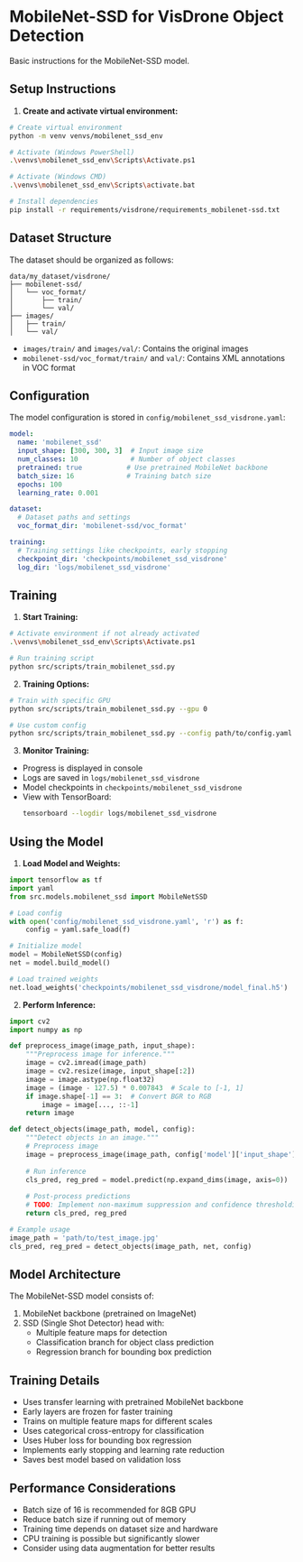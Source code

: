 # MobileNet-SSD for VisDrone Object Detection

Basic instructions for the MobileNet-SSD model.

## Setup Instructions

1. **Create and activate virtual environment:**

```bash
# Create virtual environment
python -m venv venvs/mobilenet_ssd_env

# Activate (Windows PowerShell)
.\venvs\mobilenet_ssd_env\Scripts\Activate.ps1

# Activate (Windows CMD)
.\venvs\mobilenet_ssd_env\Scripts\activate.bat

# Install dependencies
pip install -r requirements/visdrone/requirements_mobilenet-ssd.txt
```

## Dataset Structure

The dataset should be organized as follows:
```
data/my_dataset/visdrone/
├── mobilenet-ssd/
│   └── voc_format/
│       ├── train/
│       └── val/
├── images/
│   ├── train/
│   └── val/
```

- `images/train/` and `images/val/`: Contains the original images
- `mobilenet-ssd/voc_format/train/` and `val/`: Contains XML annotations in VOC format

## Configuration

The model configuration is stored in `config/mobilenet_ssd_visdrone.yaml`:

```yaml
model:
  name: 'mobilenet_ssd'
  input_shape: [300, 300, 3]  # Input image size
  num_classes: 10             # Number of object classes
  pretrained: true           # Use pretrained MobileNet backbone
  batch_size: 16             # Training batch size
  epochs: 100
  learning_rate: 0.001

dataset:
  # Dataset paths and settings
  voc_format_dir: 'mobilenet-ssd/voc_format'

training:
  # Training settings like checkpoints, early stopping
  checkpoint_dir: 'checkpoints/mobilenet_ssd_visdrone'
  log_dir: 'logs/mobilenet_ssd_visdrone'
```

## Training

1. **Start Training:**

```bash
# Activate environment if not already activated
.\venvs\mobilenet_ssd_env\Scripts\Activate.ps1

# Run training script
python src/scripts/train_mobilenet_ssd.py
```

2. **Training Options:**

```bash
# Train with specific GPU
python src/scripts/train_mobilenet_ssd.py --gpu 0

# Use custom config
python src/scripts/train_mobilenet_ssd.py --config path/to/config.yaml
```

3. **Monitor Training:**
- Progress is displayed in console
- Logs are saved in `logs/mobilenet_ssd_visdrone`
- Model checkpoints in `checkpoints/mobilenet_ssd_visdrone`
- View with TensorBoard:
  ```bash
  tensorboard --logdir logs/mobilenet_ssd_visdrone
  ```

## Using the Model

1. **Load Model and Weights:**

```python
import tensorflow as tf
import yaml
from src.models.mobilenet_ssd import MobileNetSSD

# Load config
with open('config/mobilenet_ssd_visdrone.yaml', 'r') as f:
    config = yaml.safe_load(f)

# Initialize model
model = MobileNetSSD(config)
net = model.build_model()

# Load trained weights
net.load_weights('checkpoints/mobilenet_ssd_visdrone/model_final.h5')
```

2. **Perform Inference:**

```python
import cv2
import numpy as np

def preprocess_image(image_path, input_shape):
    """Preprocess image for inference."""
    image = cv2.imread(image_path)
    image = cv2.resize(image, input_shape[:2])
    image = image.astype(np.float32)
    image = (image - 127.5) * 0.007843  # Scale to [-1, 1]
    if image.shape[-1] == 3:  # Convert BGR to RGB
        image = image[..., ::-1]
    return image

def detect_objects(image_path, model, config):
    """Detect objects in an image."""
    # Preprocess image
    image = preprocess_image(image_path, config['model']['input_shape'])
    
    # Run inference
    cls_pred, reg_pred = model.predict(np.expand_dims(image, axis=0))
    
    # Post-process predictions
    # TODO: Implement non-maximum suppression and confidence thresholding
    return cls_pred, reg_pred

# Example usage
image_path = 'path/to/test_image.jpg'
cls_pred, reg_pred = detect_objects(image_path, net, config)
```

## Model Architecture

The MobileNet-SSD model consists of:
1. MobileNet backbone (pretrained on ImageNet)
2. SSD (Single Shot Detector) head with:
   - Multiple feature maps for detection
   - Classification branch for object class prediction
   - Regression branch for bounding box prediction

## Training Details

- Uses transfer learning with pretrained MobileNet backbone
- Early layers are frozen for faster training
- Trains on multiple feature maps for different scales
- Uses categorical cross-entropy for classification
- Uses Huber loss for bounding box regression
- Implements early stopping and learning rate reduction
- Saves best model based on validation loss

## Performance Considerations

- Batch size of 16 is recommended for 8GB GPU
- Reduce batch size if running out of memory
- Training time depends on dataset size and hardware
- CPU training is possible but significantly slower
- Consider using data augmentation for better results